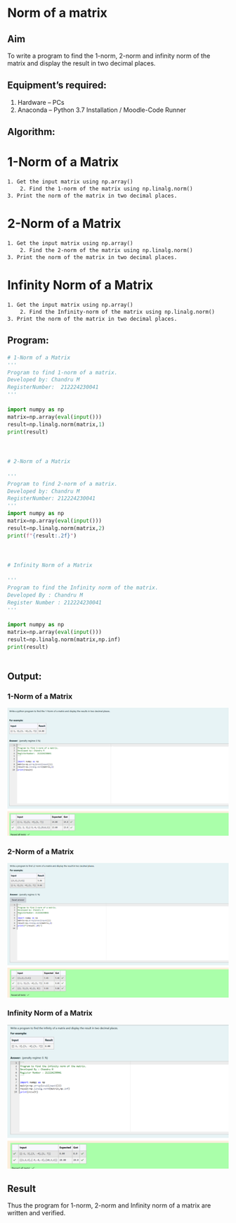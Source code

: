 # Norm of a matrix
## Aim
To write a program to find the 1-norm, 2-norm and infinity norm of the matrix and display the result in two decimal places.

## Equipment’s required:
1.	Hardware – PCs
2.	Anaconda – Python 3.7 Installation / Moodle-Code Runner

## Algorithm:
# 1-Norm of a Matrix
	1. Get the input matrix using np.array()   
    	2. Find the 1-norm of the matrix using np.linalg.norm()
	3. Print the norm of the matrix in two decimal places.
# 2-Norm of a Matrix
	1. Get the input matrix using np.array()   
    	2. Find the 2-norm of the matrix using np.linalg.norm()
	3. Print the norm of the matrix in two decimal places.
# Infinity Norm of a Matrix
	1. Get the input matrix using np.array()   
    	2. Find the Infinity-norm of the matrix using np.linalg.norm()
	3. Print the norm of the matrix in two decimal places.
## Program:
```Python
# 1-Norm of a Matrix
'''
Program to find 1-norm of a matrix. 
Developed by: Chandru M
RegisterNumber:  212224230041
'''

import numpy as np
matrix=np.array(eval(input()))
result=np.linalg.norm(matrix,1)
print(result)



# 2-Norm of a Matrix

'''
Program to find 2-norm of a matrix.
Developed by: Chandru M
RegisterNumber: 212224230041
'''
import numpy as np
matrix=np.array(eval(input()))
result=np.linalg.norm(matrix,2)
print(f"{result:.2f}")



# Infinity Norm of a Matrix

'''
Program to find the Infinity norm of the matrix.
Developed By : Chandru M
Register Number : 212224230041
'''

import numpy as np
matrix=np.array(eval(input()))
result=np.linalg.norm(matrix,np.inf)
print(result)



```
## Output:
### 1-Norm of a Matrix

![output1](image-1.png)

### 2-Norm of a Matrix

![output](image.png)

### Infinity Norm of a Matrix

![output2](image-2.png)

## Result
Thus the program for 1-norm, 2-norm and Infinity norm of a matrix are written and verified.
